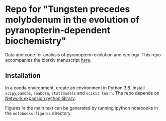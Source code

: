 # Repo for "Tungsten precedes molybdenum in the evolution of pyranopterin-dependent biochemistry"
Data and code for analysis of pyranopterin evolution and ecology. This repo accompanies the biorxiv manuscript [here](https://www.biorxiv.org/content/10.1101/2023.09.01.555371v1). 

## Installation

In a conda environment, create an environment in Python 3.8.  Install `scipy`,`pandas`, `seaborn`, `statsmodels` and `scikit learn`. The repo depends on  [Network expansion python library](https://github.com/jgoldford/networkExpansionPy).

Figures in the main text can be generated by running ipython notebooks in the `notebooks-figures` directory.



